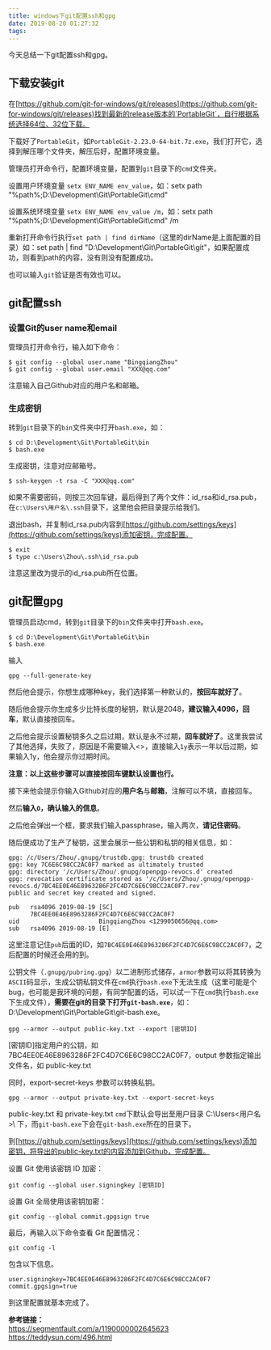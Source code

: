 ```yaml
---
title: windows下git配置ssh和gpg
date: 2019-08-20 01:27:32
tags:
---
```



今天总结一下git配置ssh和gpg。

<!--more-->

## 下载安装git ##
在[https://github.com/git-for-windows/git/releases](https://github.com/git-for-windows/git/releases)找到最新的release版本的`PortableGit`，自行根据系统选择64位、32位下载。

下载好了`PortableGit`，如`PortableGit-2.23.0-64-bit.7z.exe`，我们打开它，选择到解压哪个文件夹，解压后好，配置环境变量。

管理员打开命令行，配置环境变量，配置到`git`目录下的`cmd`文件夹。

设置用户环境变量
`setx ENV_NAME env_value`，如：setx path "%path%;D:\Development\Git\PortableGit\cmd"

设置系统环境变量
`setx ENV_NAME env_value /m`，如：setx path "%path%;D:\Development\Git\PortableGit\cmd" /m

重新打开命令行执行`set path | find dirName`（这里的dirName是上面配置的目录）如：set path | find "D:\Development\Git\PortableGit\git"，如果配置成功，则看到path的内容，没有则没有配置成功。

也可以输入`git`验证是否有效也可以。

## git配置ssh ##

### 设置Git的user name和email ###
管理员打开命令行，输入如下命令：
```
$ git config --global user.name "BingqiangZhou"
$ git config --global user.email "XXX@qq.com"
```
注意输入自己Github对应的用户名和邮箱。

### 生成密钥 ###
转到`git`目录下的`bin`文件夹中打开`bash.exe`，如：
```
$ cd D:\Development\Git\PortableGit\bin
$ bash.exe
```
生成密钥，注意对应邮箱号。
```
$ ssh-keygen -t rsa -C "XXX@qq.com"
```

如果不需要密码，则按三次回车键，最后得到了两个文件：id_rsa和id_rsa.pub，在`c:\Users\用户名\.ssh`目录下，这里他会把目录提示给我们。

退出bash，并复制id_rsa.pub内容到[https://github.com/settings/keys](https://github.com/settings/keys)添加密钥，完成配置。
```
$ exit
$ type c:\Users\Zhou\.ssh\id_rsa.pub
```

注意这里改为提示的id_rsa.pub所在位置。

## git配置gpg ##
管理员启动cmd，转到`git`目录下的`bin`文件夹中打开`bash.exe`。
```
$ cd D:\Development\Git\PortableGit\bin
$ bash.exe
```

输入

```
gpg --full-generate-key
```

然后他会提示，你想生成哪种key，我们选择第一种默认的，**按回车就好了**。

随后他会提示你生成多少比特长度的秘钥，默认是2048，**建议输入4096，回车**，默认直接按回车。


之后他会提示设置秘钥多久之后过期，默认是永不过期，**回车就好了**。这里我尝试了其他选择，失败了，原因是不需要输入<>，直接输入`1y`表示一年以后过期，如果输入1y，他会提示你过期时间。

**注意：以上这些步骤可以直接按回车键默认设置也行。**

 
接下来他会提示你输入Github对应的**用户名**与**邮箱**，注解可以不填，直接回车。

然后**输入`O`，确认输入的信息**。
 
之后他会弹出一个框，要求我们输入passphrase，输入两次，**请记住密码**。

随后便成功了生产了秘钥，这里会展示一些公钥和私钥的相关信息，如：
```
gpg: /c/Users/Zhou/.gnupg/trustdb.gpg: trustdb created
gpg: key 7C6E6C98CC2AC0F7 marked as ultimately trusted
gpg: directory '/c/Users/Zhou/.gnupg/openpgp-revocs.d' created
gpg: revocation certificate stored as '/c/Users/Zhou/.gnupg/openpgp-revocs.d/7BC4EE0E46E8963286F2FC4D7C6E6C98CC2AC0F7.rev'
public and secret key created and signed.

pub   rsa4096 2019-08-19 [SC]
      7BC4EE0E46E8963286F2FC4D7C6E6C98CC2AC0F7
uid                      BingqiangZhou <1299050656@qq.com>
sub   rsa4096 2019-08-19 [E]
```

这里注意记住`pub`后面的ID，如`7BC4EE0E46E8963286F2FC4D7C6E6C98CC2AC0F7`，之后配置的时候还会用的到。

公钥文件（`.gnupg/pubring.gpg`）以二进制形式储存，`armor`参数可以将其转换为`ASCII`码显示，生成公钥私钥文件在`cmd`执行`bash.exe`下无法生成（这里可能是个bug，也可能是我环境的问题，有同学配置的话，可以试一下在`cmd`执行`bash.exe`下生成文件），**需要在git的目录下打开`git-bash.exe`**，如：D:\Development\Git\PortableGit\git-bash.exe。

```
gpg --armor --output public-key.txt --export [密钥ID]
```
[密钥ID]指定用户的公钥，如 7BC4EE0E46E8963286F2FC4D7C6E6C98CC2AC0F7，output 参数指定输出文件名，如 public-key.txt

同时，export-secret-keys 参数可以转换私钥。

```
gpg --armor --output private-key.txt --export-secret-keys
```
public-key.txt 和 private-key.txt `cmd`下默认会导出至用户目录 C:\Users\<用户名>\ 下，而`git-bash.exe`下会在`git-bash.exe`所在的目录下。

到[https://github.com/settings/keys](https://github.com/settings/keys)添加密钥，将导出的public-key.txt的内容添加到Github，完成配置。

设置 Git 使用该密钥 ID 加密：
```
git config --global user.signingkey [密钥ID]
```
设置 Git 全局使用该密钥加密：
```
git config --global commit.gpgsign true
```
最后，再输入以下命令查看 Git 配置情况：
```
git config -l
```
包含以下信息。
```
user.signingkey=7BC4EE0E46E8963286F2FC4D7C6E6C98CC2AC0F7
commit.gpgsign=true
```

到这里配置就基本完成了。

**参考链接：**	
https://segmentfault.com/a/1190000002645623
https://teddysun.com/496.html
 

